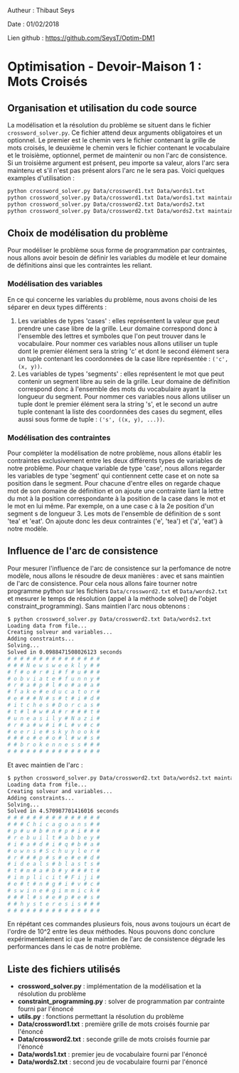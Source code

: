 Autheur : Thibaut Seys

Date : 01/02/2018

Lien github : https://github.com/SeysT/Optim-DM1

# Optimisation - Devoir-Maison 1 : Mots Croisés

## Organisation et utilisation du code source

La modélisation et la résolution du problème se situent dans le fichier `crossword_solver.py`. Ce fichier attend deux arguments obligatoires et un optionnel. Le premier est le chemin vers le fichier contenant la grille de mots croisés, le deuxième le chemin vers le fichier contenant le vocabulaire et le troisième, optionnel, permet de maintenir ou non l'arc de consistence. Si un troisième argument est présent, peu importe sa valeur, alors l'arc sera maintenu et s'il n'est pas présent alors l'arc ne le sera pas. Voici quelques examples d'utilisation :

```sh
python crossword_solver.py Data/crossword1.txt Data/words1.txt
python crossword_solver.py Data/crossword1.txt Data/words1.txt maintain_arc
python crossword_solver.py Data/crossword2.txt Data/words2.txt
python crossword_solver.py Data/crossword2.txt Data/words2.txt maintain_arc
```

## Choix de modélisation du problème

Pour modéliser le problème sous forme de programmation par contraintes, nous allons avoir besoin de définir les variables du modèle et leur domaine de définitions ainsi que les contraintes les reliant. 

### Modélisation des variables

En ce qui concerne les variables du problème, nous avons choisi de les séparer en deux types différents :
1. Les variables de types 'cases' : elles représentent la valeur que peut prendre une case libre de la grille. Leur domaine correspond donc à l'ensemble des lettres et symboles que l'on peut trouver dans le vocabulaire. Pour nommer ces variables nous allons utiliser un tuple dont le premier élément sera la string 'c' et dont le second élément sera un tuple contenant les coordonnées de la case libre représentée : `('c', (x, y))`.
2. Les variables de types 'segments' : elles représentent le mot que peut contenir un segment libre au sein de la grille. Leur domaine de définition correspond donc à l'ensemble des mots du vocabulaire ayant la longueur du segment. Pour nommer ces variables nous allons utiliser un tuple dont le premier élément sera la string 's', et le second un autre tuple contenant la liste des coordonnées des cases du segment, elles aussi sous forme de tuple : `('s', ((x, y), ...))`.

### Modélisation des contraintes

Pour compléter la modélisation de notre problème, nous allons établir les contraintes exclusivement entre les deux différents types de variables de notre problème. Pour chaque variable de type 'case', nous allons regarder les variables de type 'segment' qui contiennent cette case et on note sa position dans le segment. Pour chacune d'entre elles on regarde chaque mot de son domaine de définition et on ajoute une contrainte liant la lettre du mot à la position correspondante à la position de la case dans le mot et le mot en lui même. Par exemple, on a une case c à la 2e position d'un segment s de longueur 3. Les mots de l'ensemble de définition de s sont 'tea' et 'eat'. On ajoute donc les deux contraintes ('e', 'tea') et ('a', 'eat') à notre modèle.

## Influence de l'arc de consistence

Pour mesurer l'influence de l'arc de consistence sur la perfomance de notre modèle, nous allons le résoudre de deux manières : avec et sans maintien de l'arc de consistence. Pour cela nous allons faire tourner notre programme python sur les fichiers `Data/crossword2.txt` et `Data/words2.txt` et mesurer le temps de résolution (appel à la méthode solve() de l'objet constraint_programming). Sans maintien l'arc nous obtenons :

```sh
$ python crossword_solver.py Data/crossword2.txt Data/words2.txt
Loading data from file...
Creating solveur and variables...
Adding constraints...
Solving...
Solved in 0.0988471508026123 seconds
# # # # # # # # # # # # # # #
# # # N e w s w e e k l y # #
# f # o # r # i # f # u # # #
# o b v i a t e # f u n n y #
# r # a # p # l # e # a # a #
# f a k e # e d u c a t o r #
# e # # # N # s # t # i # d #
# i t c h e s # D o r c a s #
# t # l # w # A # r # # # t #
# u n e a s i l y # N a z i #
# r # a # w # i # L # v # c #
# e e r i e # s k y h o o k #
# # # e # e # o # l # w # s #
# # b r o k e n n e s s # # #
# # # # # # # # # # # # # # #
```

Et avec maintien de l'arc :

```sh
$ python crossword_solver.py Data/crossword2.txt Data/words2.txt maintain_arc
Loading data from file...
Creating solveur and variables...
Adding constraints...
Solving...
Solved in 4.570987701416016 seconds
# # # # # # # # # # # # # # #
# # # C h i c a g o a n s # #
# p # u # b # n # p # i # # #
# r e b u i l t # a b b e y #
# i # a # d # i # q # b # a #
# o w n s # S c h u y l e r #
# r # # # p # s # e # e # d #
# i d e a l s # b l a s t s #
# t # m # a # b # y # # # t #
# i m p l i c i t # F i j i #
# e # t # n # g # i # v # c #
# s w i n e # g i m m i c k #
# # # l # s # e # p # e # s #
# # h y s t e r e s i s # # #
# # # # # # # # # # # # # # #
```

En répétant ces commandes plusieurs fois, nous avons toujours un écart de l'ordre de 10^2 entre les deux méthodes. Nous pouvons donc conclure expérimentalement ici que le maintien de l'arc de consistence dégrade les performances dans le cas de notre problème.

## Liste des fichiers utilisés

- **crossword_solver.py** : implémentation de la modélisation et la résolution du problème
- **constraint_programming.py** : solver de programmation par contrainte fourni par l'énoncé
- **utils.py** : fonctions permettant la résolution du problème
- **Data/crossword1.txt** : première grille de mots croisés fournie par l'énoncé
- **Data/crossword2.txt** : seconde grille de mots croisés fournie par l'énoncé
- **Data/words1.txt** : premier jeu de vocabulaire fourni par l'énoncé
- **Data/words2.txt** : second jeu de vocabulaire fourni par l'énoncé
